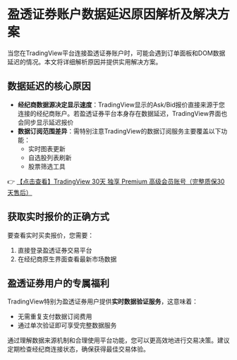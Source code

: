 # 盈透证券账户数据延迟原因解析及解决方案

当您在TradingView平台连接盈透证券账户时，可能会遇到订单面板和DOM数据延迟的情况。本文将详细解析原因并提供实用解决方案。

## 数据延迟的核心原因

* **经纪商数据源决定显示速度**：TradingView显示的Ask/Bid报价直接来源于您连接的经纪商账户。若盈透证券平台本身存在数据延迟，TradingView界面也会同步显示延迟报价
* **数据订阅范围差异**：需特别注意TradingView的数据订阅服务主要覆盖以下功能：
  - 实时图表更新
  - 自选股列表刷新
  - 股票筛选工具

👉 [【点击查看】TradingView 30天 独享 Premium 高级会员账号（完整质保30天售后）](https://bit.ly/TradingView-Pro)

## 获取实时报价的正确方式

要查看实时买卖报价，您需要：
1. 直接登录盈透证券交易平台
2. 在经纪商原生界面查看最新市场数据

## 盈透证券用户的专属福利

TradingView特别为盈透证券用户提供**实时数据验证服务**，这意味着：
- 无需重复支付数据订阅费用
- 通过单次验证即可享受完整数据服务

通过理解数据来源机制和合理使用平台功能，您可以更高效地进行交易决策。建议定期检查经纪商连接状态，确保获得最佳交易体验。